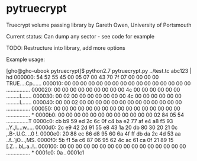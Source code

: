 pytruecrypt
===========

Truecrypt volume passing library by Gareth Owen, University of Portsmouth

Current status: Can dump any sector - see code for example

TODO: Restructure into library, add more options

Example usage:

[gho@gho-ubook pytruecrypt]$ python2.7 pytruecrypt.py ../test.tc abc123 | hd
000000: 54 52 55 45 00 05 07 00  43 70 7f 07 00 00 00 00   TRUE....Cp......
000010: 00 00 00 00 00 00 00 00  00 00 00 00 00 00 00 00   ................
000020: 00 00 00 00 00 00 00 00  00 4c 00 00 00 00 00 00   .........L......
000030: 00 02 00 00 00 00 00 00  00 4c 00 00 00 00 00 00   .........L......
000040: 00 00 02 00 00 00 00 00  00 00 00 00 00 00 00 00   ................
000050: 00 00 00 00 00 00 00 00  00 00 00 00 00 00 00 00   ................
*
0000b0: 00 00 00 00 00 00 00 00  00 00 00 00 02 84 05 54   ...............T
0000c0: cb b9 59 ed 2c 6c 0f c4  ba e2 77 af e4 a8 f5 93   ..Y.,l....w.....
0000d0: 2c e9 42 2d 91 55 e8 43  1a 20 db 80 30 20 21 0c   ,.B-.U.C. ..0 !.
0000e0: 20 88 ec 66 d8 95 60 6a  4f ff db da 2c 4d 53 aa    ..f..`jO...,MS.
0000f0: 5b f1 5a c6 87 06 95 62  4c ac 61 ca 0f 21 89 15   [.Z....bL.a..!..
000100: 00 00 00 00 00 00 00 00  00 00 00 00 00 00 00 00   ................
*
0001c0: 0a                                                 .
0001c1

